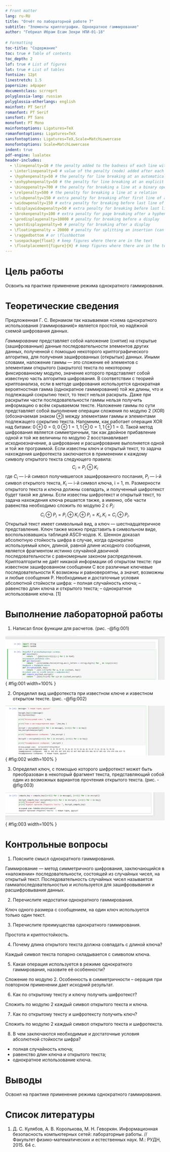 ```yaml
---
# Front matter
lang: ru-RU
title: "Отчёт по лабораторной работе 7"
subtitle: "Элементы криптографии. Однократное гаммирование"
author: "Гебриал Ибрам Есам Зекри НПИ-01-18"

# Formatting
toc-title: "Содержание"
toc: true # Table of contents
toc_depth: 2
lof: true # List of figures
lot: true # List of tables
fontsize: 12pt
linestretch: 1.5
papersize: a4paper
documentclass: scrreprt
polyglossia-lang: russian
polyglossia-otherlangs: english
mainfont: PT Serif
romanfont: PT Serif
sansfont: PT Sans
monofont: PT Mono
mainfontoptions: Ligatures=TeX
romanfontoptions: Ligatures=TeX
sansfontoptions: Ligatures=TeX,Scale=MatchLowercase
monofontoptions: Scale=MatchLowercase
indent: true
pdf-engine: lualatex
header-includes:
  - \linepenalty=10 # the penalty added to the badness of each line within a paragraph (no associated penalty node) Increasing the value makes tex try to have fewer lines in the paragraph.
  - \interlinepenalty=0 # value of the penalty (node) added after each line of a paragraph.
  - \hyphenpenalty=50 # the penalty for line breaking at an automatically inserted hyphen
  - \exhyphenpenalty=50 # the penalty for line breaking at an explicit hyphen
  - \binoppenalty=700 # the penalty for breaking a line at a binary operator
  - \relpenalty=500 # the penalty for breaking a line at a relation
  - \clubpenalty=150 # extra penalty for breaking after first line of a paragraph
  - \widowpenalty=150 # extra penalty for breaking before last line of a paragraph
  - \displaywidowpenalty=50 # extra penalty for breaking before last line before a display math
  - \brokenpenalty=100 # extra penalty for page breaking after a hyphenated line
  - \predisplaypenalty=10000 # penalty for breaking before a display
  - \postdisplaypenalty=0 # penalty for breaking after a display
  - \floatingpenalty = 20000 # penalty for splitting an insertion (can only be split footnote in standard LaTeX)
  - \raggedbottom # or \flushbottom
  - \usepackage{float} # keep figures where there are in the text
  - \floatplacement{figure}{H} # keep figures where there are in the text
---
```


# Цель работы

Освоить на практике применение режима однократного гаммирования. 



# Теоретические сведения

Предложенная Г. С. Вернамом так называемая «схема однократного использования (гаммирования)» является простой, но надёжной схемой шифрования данных. 

*Гаммирование* представляет собой наложение (снятие) на открытые (зашифрованные) данные последовательности элементов других данных, полученной с помощью некоторого криптографического алгоритма, для получения зашифрованных (открытых) данных. Иными словами, наложение гаммы — это сложение её элементов с элементами открытого (закрытого) текста по некоторому фиксированному модулю, значение которого представляет собой известную часть алгоритма шифрования.
В соответствии с теорией криптоанализа, если в методе шифрования используется однократная вероятностная гамма (однократное гаммирование)
той же длины, что и подлежащий сокрытию текст, то текст нельзя раскрыть. Даже при раскрытии части последовательности гаммы нельзя получить информацию о всём скрываемом тексте.
Наложение гаммы по сути представляет собой выполнение операции сложения по модулю 2 (XOR) (обозначаемая знаком $\oplus$) между элементами гаммы и элементами подлежащего сокрытию текста. Напомним, как работает операция XOR над битами: $0 \oplus 0 = 0, 0 \oplus 1 = 1, 1 \oplus 0 = 1, 1 \oplus 1 = 0$.
Такой метод шифрования является симметричным, так как двойное прибавление одной и той же величины по модулю 2 восстанавливает исходноезначение, а шифрование и расшифрование выполняется одной и той же программой.
Если известны ключ и открытый текст, то задача нахождения шифротекста заключается в применении к каждому символу открытого текста следующего правила:
$$C_i = P_i \oplus K_i$$
где $C_i$ — i-й символ получившегося зашифрованного послания, $P_i$ — i-й символ открытого текста, $K_i$ — i-й символ ключа, i = 1, m. Размерности открытого текста и ключа должны совпадать, и полученный шифротекст будет такой же длины.
Если известны шифротекст и открытый текст, то задача нахождения ключа решается также, а именно, обе части равенства необходимо сложить по модулю 2 с $P_i$:
$$C_i \oplus P_i = P_i \oplus K_i \oplus P_i = K_i, K_i = C_i \oplus P_i.$$
Открытый текст имеет символьный вид, а ключ — шестнадцатеричное представление. Ключ также можно представить в символьном виде, воспользовавшись таблицей ASCII-кодов.
К. Шеннон доказал абсолютную стойкость шифра в случае, когда однократно используемый ключ, длиной, равной длине исходного сообщения, является фрагментом истинно случайной двоичной последовательности с равномерным законом распределения. Криптоалгоритм не даёт никакой информации об открытом тексте: при известном зашифрованном сообщении C все различные ключевые последовательности K возможны и равновероятны, а значит, возможны и любые сообщения P.
Необходимые и достаточные условия абсолютной стойкости шифра:
– полная случайность ключа;
– равенство длин ключа и открытого текста;
– однократное использование ключа. [1]
 
# Выполнение лабораторной работы

1. Написал блок функции для расчетов. (рис. -@fig:001)

![Блок функции для расчетов](image/1.png){ #fig:001 width=100% }


2. Определил вид шифротекста при известном ключе и известном открытом тексте. (рис. -@fig:002)

![Задание 1. Получение шифротекста](image/2.png){ #fig:002 width=100% }

3. Определил ключ, с помощью которого шифротекст может быть преобразован в некоторый фрагмент текста, представляющий собой один из возможных вариантов прочтения открытого текста. (рис. -@fig:003)

![Один из вариантов прочения открытого текста:](image/3.png){ #fig:003 width=100% }

# Контрольные вопросы

1. Поясните смысл однократного гаммирования.

Гаммирование — метод симметричного шифрования, заключающийся в «наложении» последовательности, состоящей из случайных чисел, на открытый текст. Последовательность случайных чисел называется гаммапоследовательностью и используется для зашифровывания и расшифровывания данных.

2. Перечислите недостатки однократного гаммирования.

Ключ одного размера с сообщением, на один ключ используется только один текст.

3. Перечислите преимущества однократного гаммирования.

Простота и криптостойкость.

4. Почему длина открытого текста должна совпадать с длиной ключа?

Каждый символ текста попарно складывается с символом ключа.

5. Какая операция используется в режиме однократного гаммирования, назовите её особенности?

Сложение по модулю 2. Особенность в симметричности – оерация при повторном применении дает исходний результат.

6. Как по открытому тексту и ключу получить шифротекст?

Сложить по модулю 2 каждый символ открытого текста и ключа.

7. Как по открытому тексту и шифротексту получить ключ?

Сложить по модулю 2 каждый символ открытого текста и шифротекста.

8. В чем заключаются необходимые и достаточные условия абсолютной стойкости шифра?

- полная случайность ключа; 
- равенство длин ключа и открытого текста; 
- однократное использование ключа.



# Выводы

Освоил на практике применение режима однократного гаммирования.

# Список литературы

1. Д. С. Кулябов, А. В. Королькова, М. Н. Геворкян. Информационная безопасность компьютерных сетей: лабораторные работы. // Факультет физико-математических и естественных наук. M.: РУДН, 2015. 64 с.
